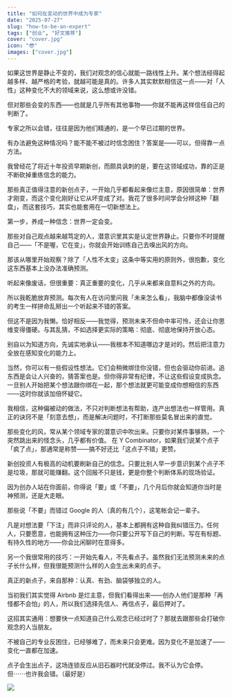 ```yaml
---
title: "如何在变动的世界中成为专家"
date: "2025-07-27"
slug: "how-to-be-an-expert"
tags: ["创业", "好文推荐"]
cover: "cover.jpg"
icon: "😎"
images: ["cover.jpg"]
---
```

如果这世界是静止不变的，我们对观念的信心就能一路线性上升。某个想法经得起越多样、越严格的考验，就越可能是真的。许多人其实默默相信这一点——对「人性」这种变化不大的领域来说，这么想或许没错。



但对那些会变的东西——也就是几乎所有其他事物——你就不能再这样信任自己的判断了。



专家之所以会错，往往是因为他们精通的，是一个早已过期的世界。



有办法避免这种情况吗？能不能不被过时信念困住？答案是——可以，但得靠一点方法。



我曾经花了将近十年投资早期新创，而颇具讽刺的是，要在这领域成功，靠的正是不断砍掉重练信念的能力。



那些真正值得注意的新创点子，一开始几乎都看起来像烂主意，原因很简单：世界才刚变，而这个变化刚好让它从坏变成了对。我花了很多时间学会分辨这种「翻盘」，而这套技巧，其实也能套用在一切新想法上。



第一步，养成一种信念：世界一定会变。



那些对自己观点越来越笃定的人，潜意识里其实是认定世界静止。只要你不时提醒自己——「不是喔，它在变」，你就会开始训练自己去嗅出风的方向。



那该从哪里开始观察？除了「人性不太变」这条中等实用的原则外，很抱歉，变化这东西基本上没办法准确预测。



听起来像废话，但很重要：真正重要的变化，几乎从来都来自意料之外的方向。



所以我乾脆放弃预测。每次有人在访问里问我「未来怎么看」，我脑中都像没读书的考生一样拼命乱掰出一个听起来不错的答案。



但这不是因为我懒。恰好相反——我觉得，预测未来不但命中率可怜，还会让你思维变得僵硬。与其乱猜，不如选择更实际的策略：彻底、彻底地保持开放心态。



别自以为知道方向，先诚实地承认——我根本不知道哪边才是对的。然后把注意力全放在感知变化的能力上。



当然，你可以有一些假设性想法。它们会稍微绑住你没错，但也会驱动你前进。追东西是会让人兴奋的，猜答案也是。但你得非常有纪律，不让这些假设变成执念。
一旦别人开始把某个想法跟你绑在一起，那个想法就更可能变成你想相信的东西——这时你就该加倍怀疑它。



我相信，这种偏被动的做法，不只对判断想法有帮助，连产出想法也一样管用。真正的诀窍不是「刻意去想」，而是解决问题时，不打断那些莫名冒出来的直觉。



那些变化的风，常从某个领域专家的潜意识中吹出来。只要你对某件事够熟，一个突然跳出来的怪念头，几乎都有价值。
在 Y Combinator，如果我们说某个点子「疯了点」，那通常是称赞——搞不好还比「这点子不错」更赞。



新创投资人有极高的动机要刷新自己的信念。只要比别人早一步意识到某个点子不是垃圾，那就可能赚翻。这个回报不只是钱，更是你整个判断体系的现场验证。



因为创办人站在你面前，你得说「要」或「不要」，几个月后你就会知道你当时是神预测，还是大走眼。



那些说「不要」而错过 Google 的人（真的有几个），这笔帐会记一辈子。



凡是对想法要「下注」而非只评论的人，基本上都拥有这种自我纠错压力。任何人，只要愿意，也能拥有这种压力——你只要公开写下自己的判断。写在有标题、有持久性的地方——你会比闲聊时在意得多。



另一个我很常用的技巧：一开始先看人，不先看点子。虽然我们无法预测未来的点子长什么样，但我很能预测什么样的人会生出未来的点子。



真正的新点子，来自那种：认真、有劲、脑袋够独立的人。



当初我们其实觉得 Airbnb 是烂主意，但我们看得出来——创办人他们是那种「再怪都不会怕」的人，所以我们选择先信人、再信点子，最后押对了。



这招其实通用：想要快一点知道自己什么观念已经过时了？那就去跟那些会打破你观念的人当朋友。



不被自己的专业反困住，已经够难了，而未来只会更难。因为变化不是加速了——变化一直都在加速。



点子会生出点子，这场连锁反应从旧石器时代就没停过。我不认为它会停。
但⋯⋯也许我会错。（最好是）




![](https://prod-files-secure.s3.us-west-2.amazonaws.com/112d0858-5090-4d34-a606-b75eb8d65fd2/46476355-9cf3-4e99-9b7a-3531bc426380/1000202064.png?X-Amz-Algorithm=AWS4-HMAC-SHA256&X-Amz-Content-Sha256=UNSIGNED-PAYLOAD&X-Amz-Credential=ASIAZI2LB466R57IIBYD%2F20250803%2Fus-west-2%2Fs3%2Faws4_request&X-Amz-Date=20250803T061934Z&X-Amz-Expires=3600&X-Amz-Security-Token=IQoJb3JpZ2luX2VjEOr%2F%2F%2F%2F%2F%2F%2F%2F%2F%2FwEaCXVzLXdlc3QtMiJHMEUCIQDS9jeJILRGT8s%2BhG568bdcykpASTjgnDnxh0Jve4y1iQIgF%2BrEAUbgcGDiIshW9Kmz7yAkx1J%2B6obz%2BZMq30h3wTIq%2FwMIIxAAGgw2Mzc0MjMxODM4MDUiDCS1ev6OfeuledcPyCrcAwA9ZAgKD8XTQQDcCqbwElTh9Y3gL9Az9abpf05ZRjXlEwahbMdS1tc%2Fewo%2Fm4lxUghsJb1GtW0pOsZQJEoCO57xHlYBKSUpbowwLZ0jgHKRf%2FKEIdEmHRjRXN7iRtlYrJGYSBQjLiaY%2B1uBZtFiol%2FBFqnfq8s4Ek0bmXoJL1PpBsXKtQhALbnkkM3D4EHYPYQ9U2%2BqZVOUJoOsEN53CcQh9kP3aZSjMmMoyV26xUBsh0kwiTI8RZnNyaQ5PU7zRZGbrvs9NVc1b7g8TTWQtGrIep1x6U%2Bk%2FQoFGUUEpzrRsfXK8poIh3YUgyYLNbXgNmGA%2F9bwtvB8fTwIM3yNbvKnznhRgQE7ouzG8m84O%2Fif9SwDFsFO2uR%2BPxDubLtHTLp2WWtooKVuuH3Jwu6O482kxWJ%2B4t2NPFhWSf8RArySz%2F8jk8wBVyjGE%2BCY7QQR4UVeYX4kQy0dahMxcF8vMiu6Sj5fLwgzCsZEHPeE5gd3ED0TuiE9iPL9cHzYZszCUwDUuv2r70g5rSgvs5X5Ku%2BUT0g3WqKivWubSbb96oMVJdcYyuo6e%2FxhB4xylo8pdHtN8H8%2BUpKXBsjWq4xByFKMQkwPxN3iaEMqhCyxL7DPBhHn4vtn1xcP43COMOqIu8QGOqUBh6MrKO90hk45vbj3vcCEXJ2X6pfHcTI5KXYbBxdeZi2wxM%2BHBiLKIHgFLFEjzAJ6uRL48u2Mgt4N9NQYvEI2cL2cHw6Y3PgFDDBTF6eqYX80T00PzSOnu8C6e03bTUwntAfoK7gSx0eOXVkDWZIFYva%2BKpIDT4OCQbgZLrQNm3kCduzboyK8c%2BCv1I9hvAJmmrledfBz9l%2BhJgBljqtOjnrJM58Z&X-Amz-Signature=99658d9bb6c854737e3c7c1924e1b0ca3aac0c0eb3eb2bdf3013567817fab5a0&X-Amz-SignedHeaders=host&x-amz-checksum-mode=ENABLED&x-id=GetObject)

